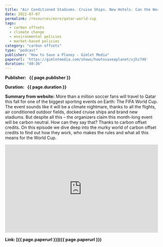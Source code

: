```yaml
---
title: "Air Conditioned Stadiums. Cruise Ships. New Hotels. Can the World Cup in Qatar Really Be Carbon Neutral?"
date: 2022-07-07
permalink: /resources/enre/qatar-world-cup
tags:
  - carbon offsets
  - climate change
  - environmental policies
  - market-based policies
category: "carbon offsets"
type: "podcast"
publisher: "How to Save a Planey - Gimlet Media"
paperurl: 'https://gimletmedia.com/shows/howtosaveaplanet/xjhz746'
duration: "40:36"
---
```



**<span class="bold-podcast">Publisher: </span>&nbsp;<span class="text-podcast"> {{ page.publisher }}</span>**

**<span class="bold-podcast">Duration: </span>&nbsp;<span class="text-podcast"> {{ page.duration }}</span>**

**<span class="bold-podcast">Summary from website:</span>**
More than a million soccer fans will travel to Qatar this fall for one of the biggest sporting events on Earth: The FIFA World Cup. The event sounds like it will be a climate nightmare, thanks to all the flights, air conditioned outdoor fields, docked cruise ships and brand new stadiums. But despite all this – the organizers claim this month-long event will be carbon neutral. How can they say that? Thanks to carbon offset credits. On this episode we dive deep into the murky world of carbon offset credits to find out how they work, who makes the rules and what all this means for the World Cup.

<iframe src="https://open.spotify.com/embed/episode/6Msfjv021Y6S3Usa1ZupZW" width="100%" height="290" frameborder="0" scrolling="no" title="Air Conditioned Stadiums. Cruise Ships. New Hotels. Can the World Cup in Qatar Really Be Carbon Neutral?"></iframe>



**<span class="small-podcast">Link:</span>&nbsp;<span class="links-podcast">[{{ page.paperurl }}]({{ page.paperurl }})</span>**